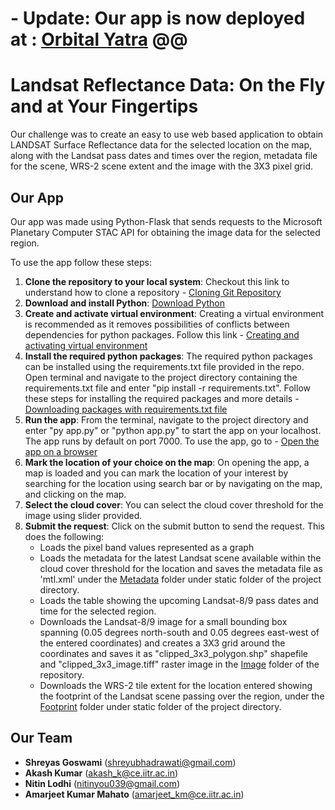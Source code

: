 # - Update: Our app is now deployed at : [Orbital Yatra](https://shark-app-rk86g.ondigitalocean.app/) @@

# **Landsat Reflectance Data: On the Fly and at Your Fingertips**

Our challenge was to create an easy to use web based application to obtain LANDSAT Surface Reflectance data for the selected location on the map, along with the Landsat pass dates and times over the region, metadata file for the scene, WRS-2 scene extent and the image with the 3X3 pixel grid.

## **Our App**
Our app was made using Python-Flask that sends requests to the Microsoft Planetary Computer STAC API for obtaining the image data for the selected region. 

To use the app follow these steps: 
1. **Clone the repository to your local system**: Checkout this link to understand how to clone a repository - [Cloning Git Repository](https://docs.github.com/en/repositories/creating-and-managing-repositories/cloning-a-repository)
2. **Download and install Python**: [Download Python](https://www.python.org/downloads/)
3. **Create and activate virtual environment**: Creating a virtual environment is recommended as it removes possibilities of conflicts between dependencies for python packages. Follow this link - [Creating and activating virtual environment](https://python.land/virtual-environments/virtualenv)
4. **Install the required python packages**: The required python packages can be installed using the requirements.txt file provided in the repo. Open terminal and navigate to the project directory containing the requirements.txt file and enter "pip install -r requirements.txt". Follow these steps for installing the required packages and more details - [Downloading packages with requirements.txt file](https://www.geeksforgeeks.org/how-to-install-python-packages-with-requirements-txt/)
5. **Run the app**: From the terminal, navigate to the project directory and enter "py app.py" or "python app.py" to start the app on your localhost. The app runs by default on port 7000. To use the app, go to - [Open the app on a browser](http://127.0.0.1:7000/request/)
6. **Mark the location of your choice on the map**: On opening the app, a map is loaded and you can mark the location of your interest by searching for the location using search bar or by navigating on the map, and clicking on the map.
7. **Select the cloud cover**: You can select the cloud cover threshold for the image using slider provided.
8. **Submit the request**: Click on the submit button to send the request. This does the following:
   -  Loads the pixel band values represented as a graph
   -  Loads the metadata for the latest Landsat scene available within the cloud cover threshold for the location and saves the metadata file as 'mtl.xml' under the [Metadata](static/Metadata/) folder under static folder of the project directory.
   -  Loads the table showing the upcoming Landsat-8/9 pass dates and time for the selected region.
   -  Downloads the Landsat-8/9 image for a small bounding box spanning (0.05 degrees north-south and 0.05 degrees east-west of the entered coordinates) and creates a 3X3 grid around the coordinates and saves it as "clipped_3x3_polygon.shp" shapefile and "clipped_3x3_image.tiff" raster image in the [Image](static/Image) folder of the repository.
   -  Downloads the WRS-2 tile extent for the location entered showing the footprint of the Landsat scene passing over the region, under the [Footprint](static/Footprint) folder under static folder of the project directory.

## **Our Team**
- **Shreyas Goswami** (shreyubhadrawati@gmail.com)
- **Akash Kumar** (akash_k@ce.iitr.ac.in)
- **Nitin Lodhi** (nitinyou039@gmail.com)
- **Amarjeet Kumar Mahato** (amarjeet_km@ce.iitr.ac.in)
   
